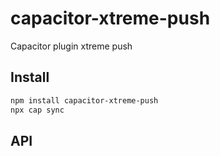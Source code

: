 # capacitor-xtreme-push

Capacitor plugin xtreme push

## Install

```bash
npm install capacitor-xtreme-push
npx cap sync
```

## API

<docgen-index></docgen-index>

<docgen-api>
<!-- run docgen to generate docs from the source -->
<!-- More info: https://github.com/ionic-team/capacitor-docgen -->
</docgen-api>
